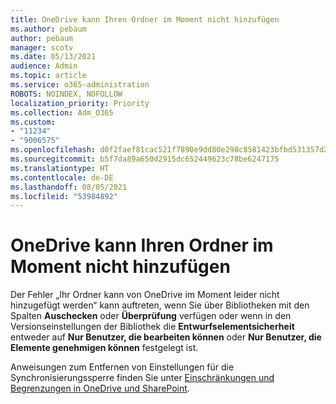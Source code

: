 ```yaml
---
title: OneDrive kann Ihren Ordner im Moment nicht hinzufügen
ms.author: pebaum
author: pebaum
manager: scotv
ms.date: 05/13/2021
audience: Admin
ms.topic: article
ms.service: o365-administration
ROBOTS: NOINDEX, NOFOLLOW
localization_priority: Priority
ms.collection: Adm_O365
ms.custom:
- "11234"
- "9006575"
ms.openlocfilehash: d0f2faef81cac521f7890e9dd80e298c8581423bfbd531357d22f9e30ac89898
ms.sourcegitcommit: b5f7da89a650d2915dc652449623c78be6247175
ms.translationtype: HT
ms.contentlocale: de-DE
ms.lasthandoff: 08/05/2021
ms.locfileid: "53984892"
---
```

# <a name="onedrive-cant-add-your-folder-right-now"></a>OneDrive kann Ihren Ordner im Moment nicht hinzufügen

Der Fehler „Ihr Ordner kann von OneDrive im Moment leider nicht hinzugefügt werden“ kann auftreten, wenn Sie über Bibliotheken mit den Spalten **Auschecken** oder **Überprüfung** verfügen oder wenn in den Versionseinstellungen der Bibliothek die **Entwurfselementsicherheit** entweder auf **Nur Benutzer, die bearbeiten können** oder **Nur Benutzer, die Elemente genehmigen können** festgelegt ist. 

Anweisungen zum Entfernen von Einstellungen für die Synchronisierungssperre finden Sie unter [Einschränkungen und Begrenzungen in OneDrive und SharePoint](https://support.microsoft.com/office/64883a5d-228e-48f5-b3d2-eb39e07630fa).

